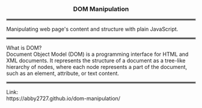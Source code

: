### <div align="center">DOM Manipulation</div>

<hr style="border:2px solid gray">
Manipulating web page's content and structure with plain JavaScript. <br>

<hr style="border:2px solid gray">
What is DOM? <br>
Document Object Model (DOM) is a programming interface for HTML and XML documents. It represents the structure of a document as a tree-like hierarchy of nodes, where each node represents a part of the document, such as an element, attribute, or text content. <br>

<hr style="border:2px solid gray">
Link: <br>
https://abby2727.github.io/dom-manipulation/
